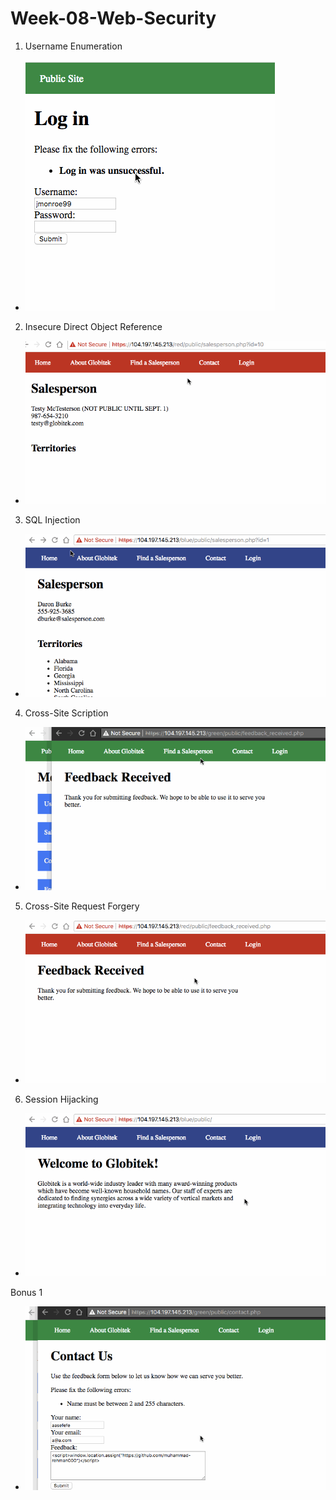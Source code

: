 # Week-08-Web-Security

1. Username Enumeration
  * <img src = "Week8Part1.gif"/>
2. Insecure Direct Object Reference
  * <img src = "Week8Part2.gif"/>
3.  SQL Injection
  * <img src = "Week8Part3.gif"/>
4. Cross-Site Scription
  * <img src = "Week8Part4.gif"/>
5. Cross-Site Request Forgery
  * <img src = "Week8Part5.gif"/>
6. Session Hijacking
  * <img src = "Week8Part6.gif"/>

Bonus 1
 * <img src = "Week8Bonus1.gif"/>
